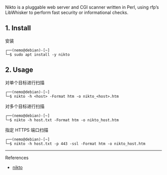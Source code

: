 Nikto is a pluggable web server and CGI scanner written in Perl, using rfp’s LibWhisker to perform fast security or informational checks.

## 1. Install

安装

```
┌──(nemo@debian)-[~]
└─$ sudo apt install -y nikto
```

## 2. Usage

对单个目标进行扫描

```
┌──(nemo@debian)-[~]
└─$ nikto -h <host> -Format htm -o nikto_<host>.htm
```

对多个目标进行扫描

```
┌──(nemo@debian)-[~]
└─$ nikto -h host.txt -Format htm -o nikto_host.htm
```

指定 HTTPS 端口扫描

```
┌──(nemo@debian)-[~]
└─$ nikto -h host.txt -p 443 -ssl -Format htm -o nikto_host.htm
```

---

References

- [nikto](https://www.kali.org/tools/nikto/)

